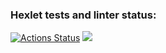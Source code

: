 ### Hexlet tests and linter status:
[![Actions Status](https://github.com/SebrekovDmitriy/python-project-49/actions/workflows/hexlet-check.yml/badge.svg)](https://github.com/SebrekovDmitriy/python-project-49/actions)
<a href="https://codeclimate.com/github/SebrekovDmitriy/python-project-49/maintainability"><img src="https://api.codeclimate.com/v1/badges/2ae20e5e9ff8b3ea73ca/maintainability" /></a>
